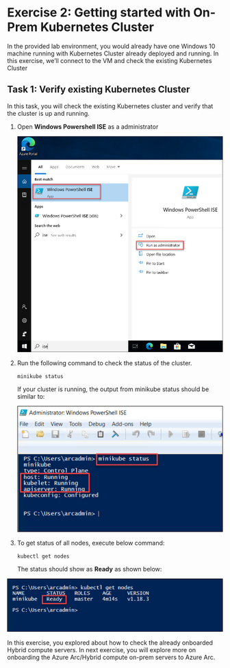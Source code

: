# Exercise 2: Getting started with On-Prem Kubernetes Cluster
In the provided lab environment, you would already have one Windows 10 machine running with Kubernetes Cluster already deployed and running. In this exercise, we’ll connect to the VM and check the existing Kubernetes Cluster

## Task 1: Verify existing Kubernetes Cluster
In this task, you will check the existing Kubernetes cluster and verify that the cluster is up and running. 
1. Open **Windows Powershell ISE** as a administrator

   ![](./images/azure-arc-00.png) 

2. Run the following command to check the status of the cluster.

   ```
   minikube status
   ```
   If your cluster is running, the output from minikube status should be similar to:
   
   ![](./images/azure-arc-01.png)

3. To get status of all nodes, execute below command:
  
   ```
   kubectl get nodes
   ```
   The status should show as **Ready** as shown below:
  
  ![](./images/azure-arc-03.png)
   
In this exercise, you explored about how to check the already onboarded Hybrid compute servers. In next exercise, you will explore more on onboarding the Azure Arc/Hybrid compute on-prem servers to Azure Arc.
